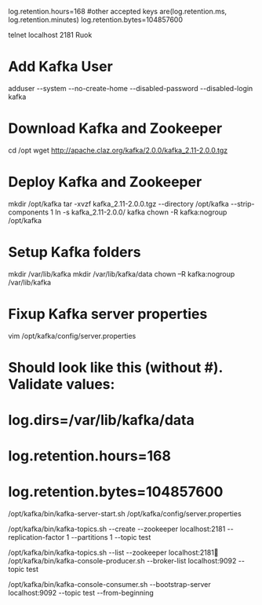 log.retention.hours=168  #other accepted keys are(log.retention.ms, log.retention.minutes) 
log.retention.bytes=104857600



telnet localhost 2181
Ruok

# Add Kafka User
adduser --system --no-create-home --disabled-password --disabled-login kafka

# Download Kafka and Zookeeper
cd /opt
wget http://apache.claz.org/kafka/2.0.0/kafka_2.11-2.0.0.tgz

# Deploy Kafka and Zookeeper
mkdir /opt/kafka
tar -xvzf kafka_2.11-2.0.0.tgz --directory /opt/kafka --strip-components 1
ln -s kafka_2.11-2.0.0/ kafka
chown -R kafka:nogroup /opt/kafka

# Setup Kafka folders
mkdir /var/lib/kafka
mkdir /var/lib/kafka/data
chown –R kafka:nogroup /var/lib/kafka

# Fixup Kafka server properties
vim /opt/kafka/config/server.properties
# Should look like this (without #). Validate values:
#       log.dirs=/var/lib/kafka/data
#       log.retention.hours=168  
#       log.retention.bytes=104857600


/opt/kafka/bin/kafka-server-start.sh /opt/kafka/config/server.properties

/opt/kafka/bin/kafka-topics.sh --create --zookeeper localhost:2181 --replication-factor 1 --partitions 1 --topic test

/opt/kafka/bin/kafka-topics.sh --list --zookeeper localhost:2181
/opt/kafka/bin/kafka-console-producer.sh --broker-list localhost:9092 --topic test

/opt/kafka/bin/kafka-console-consumer.sh --bootstrap-server localhost:9092 --topic test --from-beginning

